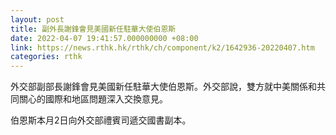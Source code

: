 ```yaml
---
layout: post
title: 副外長謝鋒會見美國新任駐華大使伯恩斯
date: 2022-04-07 19:41:57.000000000 +08:00
link: https://news.rthk.hk/rthk/ch/component/k2/1642936-20220407.htm
categories: rthk
---
```


外交部副部長謝鋒會見美國新任駐華大使伯恩斯。外交部說，雙方就中美關係和共同關心的國際和地區問題深入交換意見。

伯恩斯本月2日向外交部禮賓司遞交國書副本。
